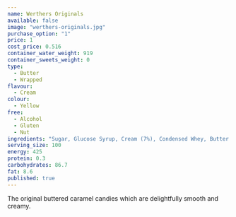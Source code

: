 ```yaml
---
name: Werthers Originals
available: false
image: "werthers-originals.jpg"
purchase_option: "1"
price: 1
cost_price: 0.516
container_water_weight: 919
container_sweets_weight: 0
type: 
  - Butter
  - Wrapped
flavour: 
  - Cream
colour: 
  - Yellow
free: 
  - Alcohol
  - Gluten
  - Nut
ingredients: "Sugar, Glucose Syrup, Cream (7%), Condensed Whey, Butter (4.5%), Cane Sugar Syrup, Salt, Butterfat, Emulsifier: Soya Lecithin, Flavouring"
serving_size: 100
energy: 425
protein: 0.3
carbohydrates: 86.7
fat: 8.6
published: true
---
```

The original buttered caramel candies which are delightfully smooth and creamy.